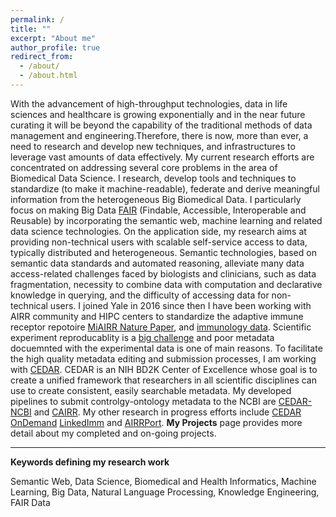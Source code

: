 ```yaml
---
permalink: /
title: ""
excerpt: "About me"
author_profile: true
redirect_from: 
  - /about/
  - /about.html
---
```


With the advancement of high-throughput technologies, data in life sciences and healthcare is growing exponentially and in the near future curating it will be beyond the capability of the traditional methods of data management and engineering.Therefore, there is now, more than ever, a need to research and develop new techniques, and infrastructures to leverage vast amounts of data effectively. My current research efforts are concentrated on addressing several core problems in the area of Biomedical Data Science. I research, develop tools and techniques to standardize (to make it machine-readable), federate and derive meaningful information from the heterogeneous Big Biomedical Data. I particularly focus on making Big Data [FAIR](https://www.nature.com/articles/sdata201618) (Findable, Accessible, Interoperable and Reusable) by incorporating the semantic web, machine learning and related data science technologies. On the application side, my research aims at providing non-technical users with scalable self-service access to data, typically distributed and heterogeneous. Semantic technologies, based on semantic data standards and automated reasoning, alleviate many data access-related challenges faced by biologists and clinicians, such as data fragmentation, necessity to combine data with computation and declarative knowledge in querying, and the difficulty of accessing data for non-technical users. I joined Yale in 2016 since then I have been working with AIRR community and HIPC centers to standardize the adaptive immune receptor repotoire [MiAIRR Nature Paper](http://rdcu.be/E7sS), and [immunology data](https://www.researchgate.net/profile/Syed_Ahmad_Chan_Bukhari/publication/303471125_Towards_Ontological_Mapping_of_Immunological_Data_Standards/links/5744659208ae9f741b3e2815.pdf). Scientific experiment reproducablity is a [big challenge](https://www.nature.com/polopoly_fs/1.19970!/menu/main/topColumns/topLeftColumn/pdf/533452a.pdf) and poor metadata docuemnted with the  experimental data is one of main reasons. To facilitate the high quality metadata editing and submission processes, I am working with [CEDAR](https://metadatacenter.org/). CEDAR is an NIH BD2K Center of Excellence whose goal is to create a unified framework that researchers in all scientific disciplines can use to create consistent, easily searchable metadata. My developed pipelines to submit controlgy-ontology metadata to the NCBI are [CEDAR-NCBI](https://cedar.metadatacenter.net/templates/edit/https://repo.metadatacenter.net/templates/d71056c8-b4cd-491f-8f84-f3759a15f827?folderId=https:%2F%2Frepo.metadatacenter.net%2Ffolders%2Fe9eeb4a3-449b-4f4b-9db6-fd353d56501f) and [CAIRR](https://www.youtube.com/watch?v=Db5WqHUgpOI). My other research in progress efforts include [CEDAR OnDemand](https://www.youtube.com/watch?v=RHcRqMps-lw)  [LinkedImm](http://linkedimm.org/) and  [AIRRPort](http://airrport.org/). **My Projects** page provides more detail about my completed and on-going projects.
<hr>

**Keywords defining my research work** 

Semantic Web, Data Science, Biomedical and Health Informatics, Machine Learning, Big Data, Natural Language Processing, Knowledge Engineering, FAIR Data